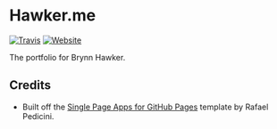 # Hawker.me

[![Travis](https://img.shields.io/travis/hwkr/hwkr.github.io.svg)](https://travis-ci.org/hwkr/hwkr.github.io)
[![Website](https://img.shields.io/website-up-down-green-red/http/hawker.me.svg)](http://hawker.me/)

The portfolio for Brynn Hawker.

## Credits

* Built off the [Single Page Apps for GitHub Pages](https://github.com/rafrex/spa-github-pages) template by Rafael Pedicini.
